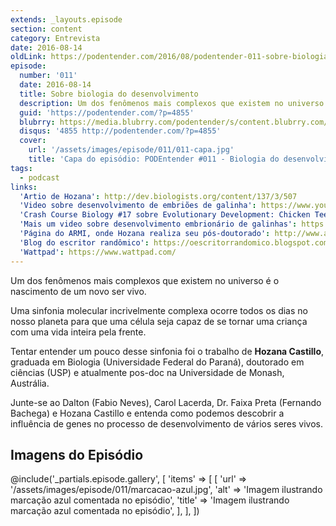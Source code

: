 ```yaml
---
extends: _layouts.episode
section: content
category: Entrevista
date: 2016-08-14
oldLink: https://podentender.com/2016/08/podentender-011-sobre-biologia-do-desenvolvimento.html
episode:
  number: '011'
  date: 2016-08-14
  title: Sobre biologia do desenvolvimento
  description: Um dos fenômenos mais complexos que existem no universo é o nascimento de um novo ser vivo. Uma sinfonia molecular incrivelmente complexa ocorre todos os dias no nosso planeta para que uma célula seja capaz de se tornar uma criança com uma vida inteira pela frente.
  guid: 'https://podentender.com/?p=4855'
  blubrry: https://media.blubrry.com/podentender/s/content.blubrry.com/podentender/PODEntender_011_sobre_Biologia_do_desenvolvimento.mp3
  disqus: '4855 http://podentender.com/?p=4855'
  cover:
    url: '/assets/images/episode/011/011-capa.jpg'
    title: 'Capa do episódio: PODEntender #011 - Biologia do desenvolvimento com Hozana Castillo'
tags:
  - podcast
links:
  'Artio de Hozana': http://dev.biologists.org/content/137/3/507
  'Video sobre desenvolvimento de embriões de galinha': https://www.youtube.com/watch?v=PedajVADLGw
  'Crash Course Biology #17 sobre Evolutionary Development: Chicken Teeth': https://www.youtube.com/watch?v=9sjwlxQ_6LI
  'Mais um video sobre desenvolvimento embrionário de galinhas': https://www.youtube.com/watch?v=yL_-1d9OSdk
  'Página do ARMI, onde Hozana realiza seu pós-doutorado': http://www.armi.org.au/news-media/blog/brazilian-spine
  'Blog do escritor randômico': https://oescritorrandomico.blogspot.com/
  'Wattpad': https://www.wattpad.com/
---
```


Um dos fenômenos mais complexos que existem no universo é o nascimento de um novo ser vivo.

Uma sinfonia molecular incrivelmente complexa ocorre todos os dias no nosso planeta para que
uma célula seja capaz de se tornar uma criança com uma vida inteira pela frente.

Tentar entender um pouco desse sinfonia foi o trabalho de **Hozana Castillo**, graduada em Biologia
(Universidade Federal do Paraná), doutorado em ciências (USP) e atualmente pos-doc na
Universidade de Monash, Austrália.

Junte-se ao Dalton (Fabio Neves), Carol Lacerda, Dr. Faixa Preta (Fernando Bachega) e Hozana Castillo
e entenda como podemos descobrir a influência de genes no processo de desenvolvimento de vários seres vivos.

## Imagens do Episódio

@include('_partials.episode.gallery', [
    'items' => [
        [
            'url' => '/assets/images/episode/011/marcacao-azul.jpg',
            'alt' => 'Imagem ilustrando marcação azul comentada no episódio',
            'title' => 'Imagem ilustrando marcação azul comentada no episódio',
        ],
    ],
])
